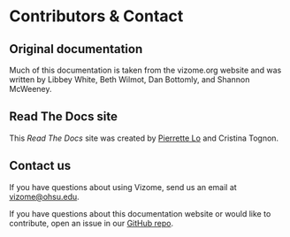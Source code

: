 # Contributors & Contact

## Original documentation

Much of this documentation is taken from the vizome.org website and was written by Libbey White, Beth Wilmot, Dan Bottomly, and Shannon McWeeney.

## Read The Docs site

This *Read The Docs* site was created by [Pierrette Lo](https://github.com/lopierra) and Cristina Tognon.

## Contact us

If you have questions about using Vizome, send us an email at [vizome@ohsu.edu](vizome@ohsu.edu).

If you have questions about this documentation website or would like to contribute, open an issue in our [GitHub repo](https://github.com/lopierra/vizome_docs).



